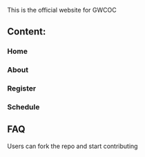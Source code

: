 This is the official website for GWCOC



## Content:

### Home
### About
### Register
### Schedule
## FAQ

Users can fork the repo and start contributing


